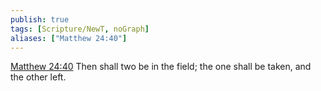 ```yaml
---
publish: true
tags: [Scripture/NewT, noGraph]
aliases: ["Matthew 24:40"]
---
```

[Matthew 24:40](https://churchofjesuschrist.org/study/scriptures/nt/matt/24?lang=eng&id=p40#p40) Then shall two be in the field; the one shall be taken, and the other left.
